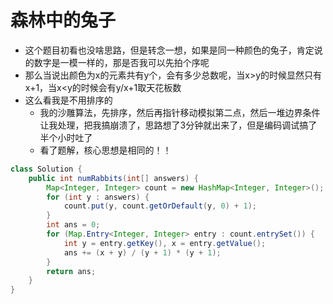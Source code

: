 # 森林中的兔子

* 这个题目初看也没啥思路，但是转念一想，如果是同一种颜色的兔子，肯定说的数字是一模一样的，那是否我可以先拍个序呢
* 那么当说出颜色为x的元素共有y个，会有多少总数呢，当x>y的时候显然只有x+1，当x<y的时候会有y/x+1取天花板数
* 这么看我是不用排序的
  * 我的沙雕算法，先排序，然后再指针移动模拟第二点，然后一堆边界条件让我处理，把我搞崩溃了，思路想了3分钟就出来了，但是编码调试搞了半个小时吐了
  * 看了题解，核心思想是相同的！！

```java
class Solution {
    public int numRabbits(int[] answers) {
        Map<Integer, Integer> count = new HashMap<Integer, Integer>();
        for (int y : answers) {
            count.put(y, count.getOrDefault(y, 0) + 1);
        }
        int ans = 0;
        for (Map.Entry<Integer, Integer> entry : count.entrySet()) {
            int y = entry.getKey(), x = entry.getValue();
            ans += (x + y) / (y + 1) * (y + 1);
        }
        return ans;
    }
}


```


